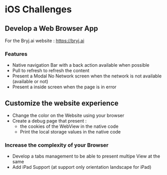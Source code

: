 # iOS Challenges 

## Develop a Web Browser App 

For the Bryj.ai website : https://bryj.ai

### Features
- Native navigation Bar with a back action available when possible 
- Pull to refresh to refresh the content 
- Present a Modal No Network screen when the network is not available (available or not) 
- Present a inside screen when the page is in error

## Customize the website experience 
- Change the color on the Website using your browser
- Create a debug page that present :
    - the cookies of the WebView in the native code 
    - Print the local storage values in the native code 


### Increase the complexity of your Browser
- Develop a tabs management to be able to present multipe View at the same
- Add iPad Support (at support only orientation landscape for iPad) 